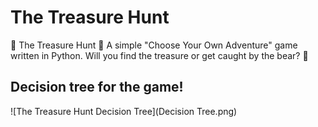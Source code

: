 # The Treasure Hunt
🌴 The Treasure Hunt 🌴 A simple "Choose Your Own Adventure" game written in Python. Will you find the treasure or get caught by the bear? 🐻

## Decision tree for the game!
![The Treasure Hunt Decision Tree](Decision Tree.png)
